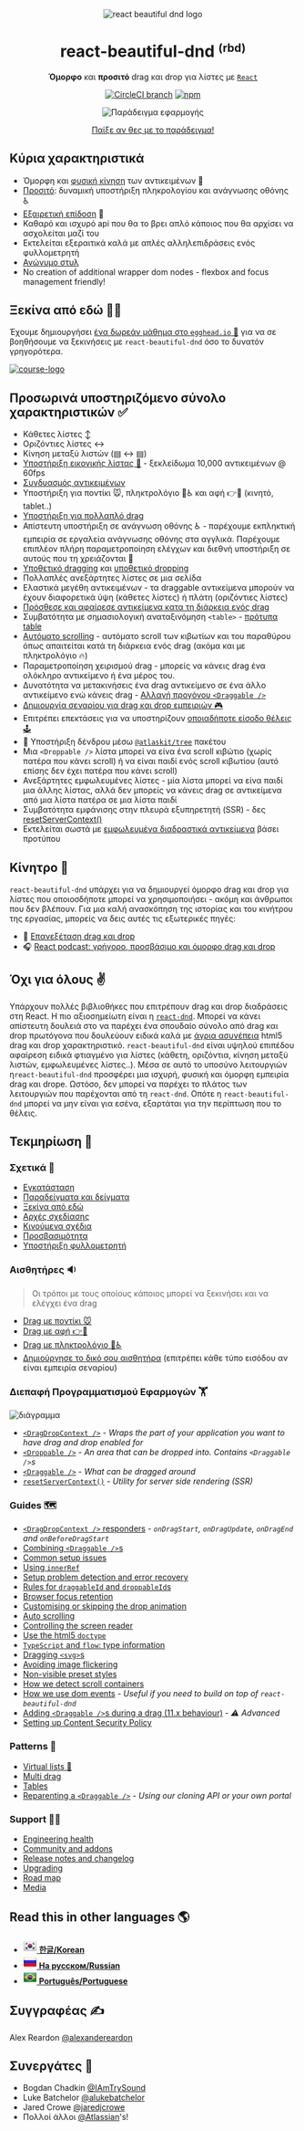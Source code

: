 <p align="center">
  <img src="https://user-images.githubusercontent.com/2182637/53611918-54c1ff80-3c24-11e9-9917-66ac3cef513d.png" alt="react beautiful dnd logo" />
</p>
<h1 align="center">react-beautiful-dnd <small><sup>(rbd)</sup></small></h1>

<div align="center">

**Όμορφο** και **προσιτό** drag και drop για λίστες με [`React`](https://facebook.github.io/react/)

[![CircleCI branch](https://img.shields.io/circleci/project/github/atlassian/react-beautiful-dnd/master.svg)](https://circleci.com/gh/atlassian/react-beautiful-dnd/tree/master)
[![npm](https://img.shields.io/npm/v/react-beautiful-dnd.svg)](https://www.npmjs.com/package/react-beautiful-dnd)

![Παράδειγμα εφαρμογής](https://user-images.githubusercontent.com/2182637/53614150-efbed780-3c2c-11e9-9204-a5d2e746faca.gif)

[Παίξε αν θες με το παράδειγμα!](https://react-beautiful-dnd.netlify.com/iframe.html?selectedKind=board&selectedStory=simple)

</div>

## Κύρια χαρακτηριστικά

- Όμορφη και [φυσική κίνηση](/docs/about/animations.md) των αντικειμένων 💐
- [Προσιτό](/docs/about/accessibility.md): δυναμική υποστήριξη πληκρολογίου και ανάγνωσης οθόνης ♿️
- [Εξαιρετική επίδοση](/docs/support/media.md) 🚀
- Καθαρό και ισχυρό api που θα το βρει απλό κάποιος που θα αρχίσει να ασχολείται μαζί του
- Εκτελείται εξεραιτικά καλά με απλές αλληλεπιδράσεις ενός φυλλομετρητή
- [Ανώνυμο στυλ](/docs/guides/preset-styles.md)
- No creation of additional wrapper dom nodes - flexbox and focus management friendly!

## Ξεκίνα από εδώ 👩‍🏫

Έχουμε δημιουργήσει [ένα δωρεάν μάθημα στο `egghead.io` 🥚](https://egghead.io/courses/beautiful-and-accessible-drag-and-drop-with-react-beautiful-dnd) για να σε βοηθήσουμε να ξεκινήσεις με `react-beautiful-dnd` όσο το δυνατόν γρηγορότερα.

[![course-logo](https://user-images.githubusercontent.com/2182637/43372837-8c72d3f8-93e8-11e8-9d92-a82adde7718f.png)](https://egghead.io/courses/beautiful-and-accessible-drag-and-drop-with-react-beautiful-dnd)

## Προσωρινά υποστηριζόμενο σύνολο χαρακτηριστικών ✅

- Κάθετες λίστες ↕
- Οριζόντιες λίστες ↔
- Κίνηση μεταξύ λιστών (▤ ↔ ▤)
- [Υποστήριξη εικονικής λίστας 👾](/docs/patterns/virtual-lists.md) - ξεκλείδωμα 10,000 αντικειμένων @ 60fps
- [Συνδυασμός αντικειμένων](/docs/guides/combining.md)
- Υποστήριξη για ποντίκι 🐭, πληκτρολόγιο 🎹♿️ και αφή 👉📱 (κινητό, tablet..) 
- [Υποστήριξη για πολλαπλό drag](/docs/patterns/multi-drag.md)
- Απίστευτη υποστήριξη σε ανάγνωση οθόνης ♿️ - παρέχουμε εκπληκτική εμπειρία σε εργαλεία ανάγνωσης οθόνης στα αγγλικά. Παρέχουμε επιπλέον πλήρη παραμετροποίηση ελέγχων και διεθνή υποστήριξη σε αυτούς που τη χρειάζονται 💖
- [Υποθετικό dragging](/docs/api/draggable.md#optional-props) και [υποθετικό dropping](/docs/api/droppable.md#conditionally-dropping)
- Πολλαπλές ανεξάρτητες λίστες σε μια σελίδα
- Ελαστικά μεγέθη αντικειμένων - τα draggable αντικείμενα μπορούν να έχουν διαφορετικά ύψη (κάθετες λίστες) ή πλάτη (οριζόντιες λίστες)
- [Πρόσθεσε και αφαίρεσε αντικείμενα κατα τη διάρκεια ενός drag](/docs/guides/changes-while-dragging.md)
- Συμβατότητα με σημασιολογική αναταξινόμηση `<table>` - [πρότυπα table](/docs/patterns/tables.md)
- [Αυτόματο scrolling](/docs/guides/auto-scrolling.md) - αυτόματο scroll των κιβωτίων και του παραθύρου όπως απαιτείται κατά τη διάρκεια ενός drag (ακόμα και με πληκτρολόγιο 🔥)
- Παραμετροποίηση χειρισμού drag - μπορείς να κάνεις drag ένα ολόκληρο αντικείμενο ή ένα μέρος του.
- Δυνατότητα να μετακινήσεις ένα drag αντικείμενο σε ένα άλλο αντικείμενο ενώ κάνεις drag - [Αλλαγή προγόνου `<Draggable />`](/docs/guides/reparenting.md)
- [Δημιουργία σεναρίου για drag και drop εμπειριών 🎮](/docs/sensors/sensor-api.md)
- Επιτρέπει επεκτάσεις για να υποστηρίζουν [οποιαδήποτε είσοδο θέλεις 🕹](/docs/sensors/sensor-api.md)
- 🌲 Υποστήριξη δένδρου μέσω [`@atlaskit/tree`](https://atlaskit.atlassian.com/packages/confluence/tree) πακέτου
- Μια `<Droppable />` λίστα μπορεί να είνα ένα scroll κιβώτιο (χωρίς πατέρα που κάνει scroll) ή να είναι παιδί ενός scroll κιβωτίου (αυτό επίσης δεν έχει πατέρα που κάνει scroll)
- Ανεξάρτητες εμφωλευμένες λίστες - μία λίστα μπορεί να είνα παιδί μια άλλης λίστας, αλλά δεν μπορείς να κάνεις drag σε αντικείμενα από μια λίστα πατέρα σε μια λίστα παιδί
- Συμβατότητα εμφάνισης στην πλευρά εξυπηρετητή (SSR) - δες [resetServerContext()](/docs/api/reset-server-context.md)
- Εκτελείται σωστά με [εμφωλευμένα διαδραστικά αντικείμενα](/docs/api/draggable.md#interactive-child-elements-within-a-draggable-) βάσει προτύπου

## Κίνητρο 🤔

`react-beautiful-dnd` υπάρχει για να δημιουργεί όμορφο drag και drop για λίστες που οποιοσδήποτε μπορεί να χρησιμοποιήσει - ακόμη και άνθρωποι που δεν βλέπουν. Για μια καλή ανασκόπηση της ιστορίας και του κινήτρου της εργασίας, μπορείς να δεις αυτές τις εξωτερικές πηγές:

- 📖 [Επανεξέταση drag και drop](https://medium.com/@alexandereardon/rethinking-drag-and-drop-d9f5770b4e6b)
- 🎧 [React podcast: γρήγορο, προσβάσιμο και όμορφο drag και drop](https://reactpodcast.simplecast.fm/17)

## Όχι για όλους ✌️

Υπάρχουν πολλές βιβλιοθήκες που επιτρέπουν drag και drop διαδράσεις στη React. Η πιο αξιοσημείωτη είναι η [`react-dnd`](https://github.com/react-dnd/react-dnd). Μπορεί να κάνει απίστευτη δουλειά στο να παρέχει ένα σπουδαίο σύνολο από drag και drop πρωτόγονα που δουλεύουν ειδικά καλά με [άγρια ασυνέπεια](https://www.quirksmode.org/blog/archives/2009/09/the_html5_drag.html) html5 drag και drop χαρακτηριστικό. `react-beautiful-dnd` είναι υψηλού επιπέδου αφαίρεση ειδικά φτιαγμένο για λίστες (κάθετη, οριζόντια, κίνηση μεταξύ λιστών, εμφωλευμένες λίστες..). Μέσα σε αυτό το υποσύνο λειτουργιών  η`react-beautiful-dnd` προσφέρει μια ισχυρή, φυσική και όμορφη εμπειρία drag και drope. Ωστόσο, δεν μπορεί να παρέχει το πλάτος των λειτουργιών που παρέχονται από τη `react-dnd`. Οπότε η `react-beautiful-dnd` μπορεί να μην είναι για εσένα, εξαρτάται για την περίπτωση που το θέλεις.

## Τεκμηρίωση 📖

### Σχετικά 👋

- [Εγκατάσταση](/docs/about/installation.md)
- [Παραδείγματα και δείγματα](/docs/about/examples.md)
- [Ξεκίνα από εδώ](https://egghead.io/courses/beautiful-and-accessible-drag-and-drop-with-react-beautiful-dnd)
- [Αρχές σχεδίασης](/docs/about/design-principles.md)
- [Κινούμενα σχέδια](/docs/about/animations.md)
- [Προσβασιμότητα](/docs/about/accessibility.md)
- [Υποστήριξη φυλλομετρητή](/docs/about/browser-support.md)

### Αισθητήρες 🔉

> Οι τρόποι με τους οποίους κάποιος μπορεί να ξεκινήσει και να ελέγχει ένα drag

- [Drag με ποντίκι 🐭](/docs/sensors/mouse.md)
- [Drag με αφή 👉📱](/docs/sensors/touch.md)
- [Drag με πληκτρολόγιο 🎹♿️](/docs/sensors/keyboard.md)
- [Δημιούργησε το δικό σου αισθητήρα](/docs/sensors/sensor-api.md) (επιτρέπει κάθε τύπο εισόδου αν είναι εμπειρία σεναρίου)

### Διεπαφή Προγραμματισμού Εφαρμογών 🏋️‍

![διάγραμμα](https://user-images.githubusercontent.com/2182637/53607406-c8f3a780-3c12-11e9-979c-7f3b5bd1bfbd.gif)

- [`<DragDropContext />`](/docs/api/drag-drop-context.md) - _Wraps the part of your application you want to have drag and drop enabled for_
- [`<Droppable />`](/docs/api/droppable.md) - _An area that can be dropped into. Contains `<Draggable />`s_
- [`<Draggable />`](/docs/api/draggable.md) - _What can be dragged around_
- [`resetServerContext()`](/docs/api/reset-server-context.md) - _Utility for server side rendering (SSR)_

### Guides 🗺

- [`<DragDropContext />` responders](/docs/guides/responders.md) - _`onDragStart`, `onDragUpdate`, `onDragEnd` and `onBeforeDragStart`_
- [Combining `<Draggable />`s](/docs/guides/combining.md)
- [Common setup issues](/docs/guides/common-setup-issues.md)
- [Using `innerRef`](/docs/guides/using-inner-ref.md)
- [Setup problem detection and error recovery](/docs/guides/setup-problem-detection-and-error-recovery.md)
- [Rules for `draggableId` and `droppableId`s](/docs/guides/identifiers.md)
- [Browser focus retention](/docs/guides/browser-focus.md)
- [Customising or skipping the drop animation](/docs/guides/drop-animation.md)
- [Auto scrolling](/docs/guides/auto-scrolling.md)
- [Controlling the screen reader](/docs/guides/screen-reader.md)
- [Use the html5 `doctype`](/docs/guides/doctype.md)
- [`TypeScript` and `flow`: type information](/docs/guides/types.md)
- [Dragging `<svg>`s](/docs/guides/dragging-svgs.md)
- [Avoiding image flickering](/docs/guides/avoiding-image-flickering.md)
- [Non-visible preset styles](/docs/guides/preset-styles.md)
- [How we detect scroll containers](/docs/guides/how-we-detect-scroll-containers.md)
- [How we use dom events](/docs/guides/how-we-use-dom-events.md) - _Useful if you need to build on top of `react-beautiful-dnd`_
- [Adding `<Draggable />`s during a drag (11.x behaviour)](/docs/guides/changes-while-dragging.md) - _⚠️ Advanced_
- [Setting up Content Security Policy](/docs/guides/content-security-policy.md)

### Patterns 👷‍

- [Virtual lists 👾](/docs/patterns/virtual-lists.md)
- [Multi drag](/docs/patterns/multi-drag.md)
- [Tables](/docs/patterns/tables.md)
- [Reparenting a `<Draggable />`](/docs/guides/reparenting.md) - _Using our cloning API or your own portal_

### Support 👩‍⚕️

- [Engineering health](/docs/support/engineering-health.md)
- [Community and addons](/docs/support/community-and-addons.md)
- [Release notes and changelog](https://github.com/atlassian/react-beautiful-dnd/releases)
- [Upgrading](/docs/support/upgrading.md)
- [Road map](https://github.com/atlassian/react-beautiful-dnd/issues)
- [Media](/docs/support/media.md)

## Read this in other languages 🌎

- [![kr](https://raw.githubusercontent.com/gosquared/flags/master/flags/flags/shiny/24/South-Korea.png) **한글/Korean**](https://github.com/LeeHyungGeun/react-beautiful-dnd-kr)
- [![ru](https://raw.githubusercontent.com/gosquared/flags/master/flags/flags/shiny/24/Russia.png) **На русском/Russian**](https://github.com/vtereshyn/react-beautiful-dnd-ru)
- [![pt](https://raw.githubusercontent.com/gosquared/flags/master/flags/flags/shiny/24/Brazil.png) **Português/Portuguese**](https://github.com/dudestein/react-beautiful-dnd-pt)

## Συγγραφέας ✍️

Alex Reardon [@alexandereardon](https://twitter.com/alexandereardon)

## Συνεργάτες 🤝

- Bogdan Chadkin [@IAmTrySound](https://twitter.com/IAmTrySound)
- Luke Batchelor [@alukebatchelor](https://twitter.com/alukebatchelor)
- Jared Crowe [@jaredjcrowe](https://twitter.com/jaredjcrowe)
- Πολλοί άλλοι [@Atlassian](https://twitter.com/Atlassian)'s!
